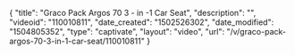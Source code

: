 {
    "title": "Graco Pack Argos 70  3 - in -1 Car Seat",
    "description": "",
    "videoid": "110010811",
    "date_created": "1502526302",
    "date_modified": "1504805352",
    "type": "captivate",
    "layout": "video",
    "url": "\/v\/graco-pack-argos-70-3-in-1-car-seat\/110010811"
}